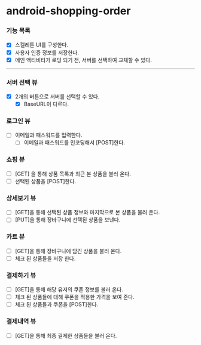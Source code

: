 # android-shopping-order

### 기능 목록

- [x] 스켈레톤 UI를 구성한다.
- [x] 사용자 인증 정보를 저장한다.
- [x] 메인 액티비티가 로딩 되기 전, 서버를 선택하여 교체할 수 있다.

---

### 서버 선택 뷰

- [x] 2개의 버튼으로 서버를 선택할 수 있다.
    - [x] BaseURL이 다르다.

### 로그인 뷰

- [ ] 이메일과 패스워드를 입력한다.
    - [ ] 이메일과 패스워드를 인코딩해서 [POST]한다.

### 쇼핑 뷰

- [ ] [GET] 을 통해 상품 목록과 최근 본 상품을 불러 온다.
- [ ] 선택된 상품을 [POST]한다.

### 상세보기 뷰

- [ ] [GET]을 통해 선택된 상품 정보와 마지막으로 본 상품을 불러 온다.
- [ ] [PUT]을 통해 장바구니에 선택된 상품을 보낸다.

### 카트 뷰

- [ ] [GET]을 통해 장바구니에 담긴 상품을 불러 온다.
- [ ] 체크 된 상품들을 저장 한다.

### 결제하기 뷰

- [ ] [GET]을 통해 해당 유저의 쿠폰 정보를 불러 온다.
- [ ] 체크 된 상품들에 대해 쿠폰을 적용한 가격을 보여 준다.
- [ ] 체크 된 상품들과 쿠폰을 [POST]한다.

### 결제내역 뷰

- [ ] [GET]을 통해 최종 결제한 상품들을 불러 온다.